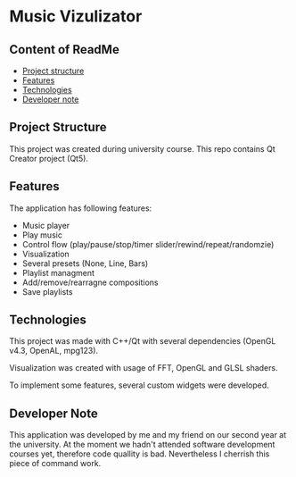 # Music Vizulizator

## Content of ReadMe

* [Project structure](#project-structure)
* [Features](#features)
* [Technologies](#technologies)
* [Developer note](#developer-note)



## Project Structure
This project was created during university course. This repo contains Qt Creator project (Qt5).

## Features
The application has following features:

* Music player
 * Play music
 * Control flow (play/pause/stop/timer slider/rewind/repeat/randomzie)
* Visualization
 * Several presets (None, Line, Bars)
* Playlist managment
 * Add/remove/rearragne compositions
 * Save playlists
 
## Technologies
This project was made with C++/Qt with several dependencies (OpenGL v4.3, OpenAL, mpg123). 

Visualization was created with usage of FFT, OpenGL and GLSL shaders. 

To implement some features, several custom widgets were developed.
 
## Developer Note
This application was developed by me and my friend on our second year at the university. At the moment we hadn't attended software development courses yet, therefore code quallity is bad. Nevertheless I cherrish this piece of command work.
